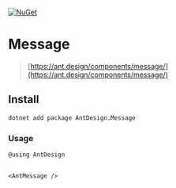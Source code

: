 [![NuGet](https://img.shields.io/nuget/v/AntDesign.Message.svg?style=flat-square&color=green)](https://www.nuget.org/packages/AntDesign.Message)


# Message

> [https://ant.design/components/message/](https://ant.design/components/message/)


## Install

```sh
dotnet add package AntDesign.Message
```

### Usage

```cs
@using AntDesign
```

```razor

<AntMessage />

```
